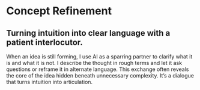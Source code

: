 # Concept Refinement

## Turning intuition into clear language with a patient interlocutor.

When an idea is still forming, I use AI as a sparring partner to clarify what it is and what it is not. I describe the thought in rough terms and let it ask questions or reframe it in alternate language. This exchange often reveals the core of the idea hidden beneath unnecessary complexity. It’s a dialogue that turns intuition into articulation.
